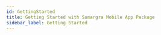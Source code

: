 ```yaml
---
id: GettingStarted
title: Getting Started with Samargra Mobile App Package
sidebar_label: Getting Started
---
```

